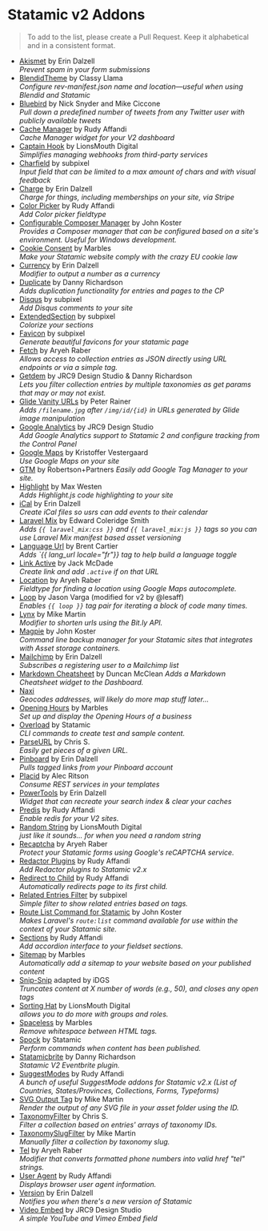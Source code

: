 # Statamic v2 Addons

> To add to the list, please create a Pull Request. Keep it alphabetical and in a consistent format.

- [Akismet](https://silentzconsulting.com/addons/akismet) by Erin Dalzell  
  _Prevent spam in your form submissions_
- [BlendidTheme](https://github.com/classyllama/blendid-theme-statamic-addon) by Classy Llama    
  _Configure rev-manifest.json name and location—useful when using Blendid and Statamic_
- [Bluebird](https://github.com/mc72/Bluebird-statamic-v2) by Nick Snyder and Mike Ciccone  
  _Pull down a predefined number of tweets from any Twitter user with publicly available tweets_
- [Cache Manager](https://github.com/lesaff/statamic-cachemanager) by Rudy Affandi  
  _Cache Manager widget for your V2 dashboard_
- [Captain Hook](https://github.com/LionsMouthDigital/Statamic-Captain-Hook) by LionsMouth Digital  
  _Simplifies managing webhooks from third-party services_
- [Charfield](https://github.com/subpixel-ch/statamic-charfield) by subpixel  
  _Input field that can be limited to a max amount of chars and with visual feedback_
- [Charge](https://silentzconsulting.com/addons/charge) by Erin Dalzell  
  _Charge for things, including memberships on your site, via Stripe_
- [Color Picker](https://github.com/lesaff/statamic-colorpicker) by Rudy Affandi  
  _Add Color picker fieldtype_
- [Configurable Composer Manager](https://github.com/JohnathonKoster/statamic-configurable-composer-manager) by John Koster  
  _Provides a Composer manager that can be configured based on a site's environment. Useful for Windows development._
- [Cookie Consent](https://github.com/Marbles/statamic-cookie-consent) by Marbles  
  _Make your Statamic website comply with the crazy EU cookie law_
- [Currency](https://github.com/edalzell/Currency) by Erin Dalzell  
  _Modifier to output a number as a currency_
- [Duplicate](https://github.com/dannyuk1982/statamic-Duplicate) by Danny Richardson  
  _Adds duplication functionality for entries and pages to the CP_
- [Disqus](https://github.com/subpixel-ch/statamic-disqus) by subpixel   
  _Add Disqus comments to your site_
- [ExtendedSection](https://github.com/subpixel-ch/statamic-extended_section) by subpixel  
  _Colorize your sections_
- [Favicon](https://github.com/subpixel-ch/statamic-favicon) by subpixel  
  _Generate beautiful favicons for your statamic page_
- [Fetch](https://github.com/aryehraber/statamic-fetch) by Aryeh Raber  
  _Allows access to collection entries as JSON directly using URL endpoints or via a simple tag._
- [Getdem](https://github.com/jrc9designstudio/statamic-getdem) by JRC9 Design Studio & Danny Richardson   
  _Lets you filter collection entries by multiple taxonomies as get params that may or may not exist._
- [Glide Vanity URLs](https://github.com/peda/statamic-glide-vanity-url) by Peter Rainer  
  _Adds `/filename.jpg` after `/img/id/{id}` in URLs generated by Glide image manipulation_
- [Google Analytics](https://github.com/jrc9designstudio/statamic-google-analytics) by JRC9 Design Studio  
  _Add Google Analytics support to Statamic 2 and configure tracking from the Control Panel_
- [Google Maps](https://github.com/krve/statamic-google-maps) by Kristoffer Vestergaard  
  _Use Google Maps on your site_
- [GTM](https://github.com/robertson-partners/statamic-addon-gtm) by Robertson+Partners
  _Easily add Google Tag Manager to your site._
- [Highlight](https://github.com/mwesten/StatamicV2-Highlight-Addon) by Max Westen  
  _Adds Highlight.js code highlighting to your site_
- [iCal](https://github.com/edalzell/iCal) by Erin Dalzell  
  _Create iCal files so usrs can add events to their calendar_
- [Laravel Mix](https://github.com/edcs/laravel-mix-statamic) by Edward Coleridge Smith  
  _Adds `{{ laravel_mix:css }}` and `{{ laravel_mix:js }}` tags so you can use Laravel Mix manifest based asset versioning_ 
- [Language Url](https://github.com/bcartier/LangUrl) by Brent Cartier  
  _Adds `{{ lang_url locale="fr"}} tag to help build a language toggle_ 
- [Link Active](https://github.com/jackmcdade/statamic-link-active) by Jack McDade  
  _Create link and add `.active` if on that URL_
- [Location](https://github.com/aryehraber/statamic-location) by Aryeh Raber  
  _Fieldtype for finding a location using Google Maps autocomplete._
- [Loop](https://github.com/lesaff/Statamic-Loop) by Jason Varga (modified for v2 by @lesaff)  
  _Enables `{{ loop }}` tag pair for iterating a block of code many times._
- [Lynx](https://github.com/mikemartin/lynx) by Mike Martin  
  _Modifier to shorten urls using the Bit.ly API._
- [Magpie](https://github.com/JohnathonKoster/magpie-backups-for-statamic) by John Koster  
  _Command line backup manager for your Statamic sites that integrates with Asset storage containers._
- [Mailchimp](https://github.com/edalzell/mailchimp) by Erin Dalzell  
  _Subscribes a registering user to a Mailchimp list_
- [Markdown Cheatsheet](https://github.com/damcclean/Statamic-MarkdownCheatsheet) by Duncan McClean
  _Adds a Markdown Cheatsheet widget to the Dashboard._
- [Naxi](https://github.com/LionsMouthDigital/Statamic-Naxi)  
  _Geocodes addresses, will likely do more map stuff later…_
- [Opening Hours](https://github.com/Marbles/statamic-opening-hours) by Marbles  
  _Set up and display the Opening Hours of a business_
- [Overload](https://github.com/statamic/overload) by Statamic  
  _CLI commands to create test and sample content._
- [ParseURL](https://github.com/chris-79/statamic-ParseURL) by Chris S.  
  _Easily get pieces of a given URL._
- [Pinboard](https://github.com/edalzell/statamic-pinboard) by Erin Dalzell  
  _Pulls tagged links from your Pinboard account_
- [Placid](https://github.com/alecritson/Placid-Statamic) by Alec Ritson  
  _Consume REST services in your templates_
- [PowerTools](https://github.com/edalzell/statamic-powertools) by Erin Dalzell  
  _Widget that can recreate your search index & clear your caches_
- [Predis](https://github.com/lesaff/statamic-predis) by Rudy Affandi  
  _Enable redis for your V2 sites._
- [Random String](https://github.com/LionsMouthDigital/Statamic-Random-String) by LionsMouth Digital  
  _just like it sounds... for when you need a random string_
- [Recaptcha](https://github.com/aryehraber/statamic-recaptcha) by Aryeh Raber  
  _Protect your Statamic forms using Google's reCAPTCHA service._
- [Redactor Plugins](https://github.com/lesaff/statamicv2-redactorplugins) by Rudy Affandi  
  _Add Redactor plugins to Statamic v2.x_
- [Redirect to Child](https://github.com/lesaff/statamicv2-redirecttochild) by Rudy Affandi  
  _Automatically redirects page to its first child._
- [Related Entries Filter](https://github.com/subpixel-ch/statamic-related) by subpixel  
  _Simple filter to show related entries based on tags._
- [Route List Command for Statamic](https://github.com/JohnathonKoster/statamic-route-list-command) by John Koster  
  _Makes Laravel's `route:list` command available for use within the context of your Statamic site._ 
- [Sections](https://github.com/lesaff/statamic-sections) by Rudy Affandi  
  _Add accordion interface to your fieldset sections._
- [Sitemap](https://github.com/Marbles/statamic-sitemap) by Marbles  
  _Automatically add a sitemap to your website based on your published content_
- [Snip-Snip](https://github.com/iDGS/Snip-Snip) adapted by iDGS  
  _Truncates content at X number of words (e.g., 50), and closes any open tags_
- [Sorting Hat](https://github.com/LionsMouthDigital/Statamic-Sorting-Hat) by LionsMouth Digital  
  _allows you to do more with groups and roles._
- [Spaceless](https://github.com/marbles/statamic-spaceless) by Marbles  
  _Remove whitespace between HTML tags._
- [Spock](https://github.com/statamic/spock) by Statamic  
  _Perform commands when content has been published._
- [Statamicbrite](https://github.com/pixelprimate/Statamicbrite) by Danny Richardson  
  _Statamic V2 Eventbrite plugin._
- [SuggestModes](https://github.com/lesaff/statamic2-suggestmodes) by Rudy Affandi  
  _A bunch of useful SuggestMode addons for Statamic v2.x (List of Countries, States/Provinces, Collections, Forms, Typeforms)_
- [SVG Output Tag](https://github.com/mikemartin/statamic-svg-output) by Mike Martin  
  _Render the output of any SVG file in your asset folder using the ID._
- [TaxonomyFilter](https://github.com/chris-79/statamic-TaxonomyFilter) by Chris S.  
  _Filter a collection based on entries' arrays of taxonomy IDs._
- [TaxonomySlugFilter](https://github.com/mikemartin/TaxonomySlugFilter) by Mike Martin  
  _Manually filter a collection by taxonomy slug._
- [Tel](https://github.com/aryehraber/statamic-tel) by Aryeh Raber  
  _Modifier that converts formatted phone numbers into valid href "tel" strings._
- [User Agent](https://github.com/lesaff/statamic-useragent) by Rudy Affandi  
  _Displays browser user agent information._
- [Version](https://github.com/edalzell/statamic-version) by Erin Dalzell  
  _Notifies you when there's a new version of Statamic_
- [Video Embed](https://github.com/jrc9designstudio/statamic-video-embed) by JRC9 Design Studio  
  _A simple YouTube and Vimeo Embed field_
